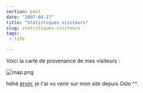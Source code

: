 ```yaml
---
section: post
date: "2007-04-17"
title: "Statistiques visiteurs"
slug: statistiques-visiteurs
tags:
 - life

---
```


Voici la carte de provenance de mes visiteurs :

![map.png](/public/images/map.png)

héhé [ervin](http://ervin.ipsquad.net), je t'ai vu venir sur mon site depuis Oslo ^^.

